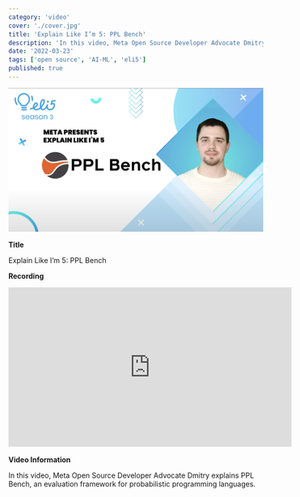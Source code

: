 ```yaml
---
category: 'video'
cover: './cover.jpg'
title: 'Explain Like I’m 5: PPL Bench'
description: 'In this video, Meta Open Source Developer Advocate Dmitry explains PPL Bench, an evaluation framework for probabilistic programming languages.'
date: '2022-03-23'
tags: ['open source', 'AI-ML', 'eli5']
published: true
---
```

![cover](./cover.jpg)

**Title**

Explain Like I’m 5: PPL Bench

**Recording**

<iframe width="560" height="315" src="https://www.youtube.com/embed/AEYJ1bvcd1Q" title="YouTube video player" frameborder="0" allow="accelerometer; autoplay; clipboard-write; encrypted-media; gyroscope; picture-in-picture" allowfullscreen></iframe>

<br>

**Video Information**

In this video, Meta Open Source Developer Advocate Dmitry explains PPL Bench, an evaluation framework for probabilistic programming languages.